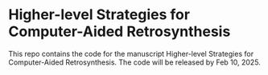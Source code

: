 # Higher-level Strategies for Computer-Aided Retrosynthesis #

This repo contains the code for the manuscript Higher-level Strategies for Computer-Aided Retrosynthesis. The code will be released by Feb 10, 2025. 
